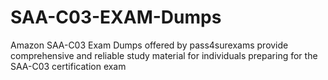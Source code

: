 # SAA-C03-EXAM-Dumps
Amazon SAA-C03 Exam Dumps offered by pass4surexams provide comprehensive and reliable study material for individuals preparing for the SAA-C03 certification exam

